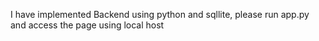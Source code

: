 I have implemented Backend using python and sqllite, please run app.py and access the page using local host
